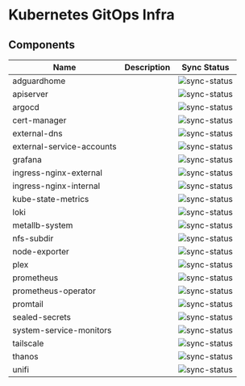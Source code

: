 # Kubernetes GitOps Infra

## Components

| Name | Description | Sync Status |
| --- | --- | --- |
| adguardhome | | ![sync-status](https://argocd.yuha0.com/api/badge?name=adguardhome&revision=true) |
| apiserver | | ![sync-status](https://argocd.yuha0.com/api/badge?name=apiserver&revision=true) |
| argocd | | ![sync-status](https://argocd.yuha0.com/api/badge?name=argocd&revision=true) |
| cert-manager | | ![sync-status](https://argocd.yuha0.com/api/badge?name=cert-manager&revision=true) |
| external-dns | | ![sync-status](https://argocd.yuha0.com/api/badge?name=external-dns&revision=true) |
| external-service-accounts | | ![sync-status](https://argocd.yuha0.com/api/badge?name=external-service-accounts&revision=true) |
| grafana | | ![sync-status](https://argocd.yuha0.com/api/badge?name=grafana&revision=true) |
| ingress-nginx-external | | ![sync-status](https://argocd.yuha0.com/api/badge?name=ingress-nginx-external&revision=true) |
| ingress-nginx-internal | | ![sync-status](https://argocd.yuha0.com/api/badge?name=ingress-nginx-internal&revision=true) |
| kube-state-metrics | | ![sync-status](https://argocd.yuha0.com/api/badge?name=kube-state-metrics&revision=true) |
| loki | | ![sync-status](https://argocd.yuha0.com/api/badge?name=loki&revision=true) |
| metallb-system | | ![sync-status](https://argocd.yuha0.com/api/badge?name=metallb-system&revision=true) |
| nfs-subdir | | ![sync-status](https://argocd.yuha0.com/api/badge?name=nfs-subdir&revision=true) |
| node-exporter | | ![sync-status](https://argocd.yuha0.com/api/badge?name=node-exporter&revision=true) |
| plex | | ![sync-status](https://argocd.yuha0.com/api/badge?name=plex&revision=true) |
| prometheus | | ![sync-status](https://argocd.yuha0.com/api/badge?name=prometheus&revision=true) |
| prometheus-operator | | ![sync-status](https://argocd.yuha0.com/api/badge?name=prometheus-operator&revision=true) |
| promtail | | ![sync-status](https://argocd.yuha0.com/api/badge?name=promtail&revision=true) |
| sealed-secrets | | ![sync-status](https://argocd.yuha0.com/api/badge?name=sealed-secrets&revision=true) |
| system-service-monitors | | ![sync-status](https://argocd.yuha0.com/api/badge?name=system-service-monitors&revision=true) |
| tailscale | | ![sync-status](https://argocd.yuha0.com/api/badge?name=tailscale&revision=true) |
| thanos | | ![sync-status](https://argocd.yuha0.com/api/badge?name=thanos&revision=true) |
| unifi | | ![sync-status](https://argocd.yuha0.com/api/badge?name=unifi&revision=true) |